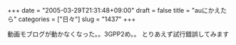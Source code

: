 +++
date = "2005-03-29T21:31:48+09:00"
draft = false
title = "auにかえたら"
categories = ["日々"]
slug = "1437"
+++

動画モブログが動かなくなった。。3GPP2め。。
とりあえず試行錯誤してみます

